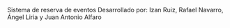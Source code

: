Sistema de reserva de eventos 
Desarrollado por: Izan Ruiz, Rafael Navarro, Ángel Liria y Juan Antonio Alfaro